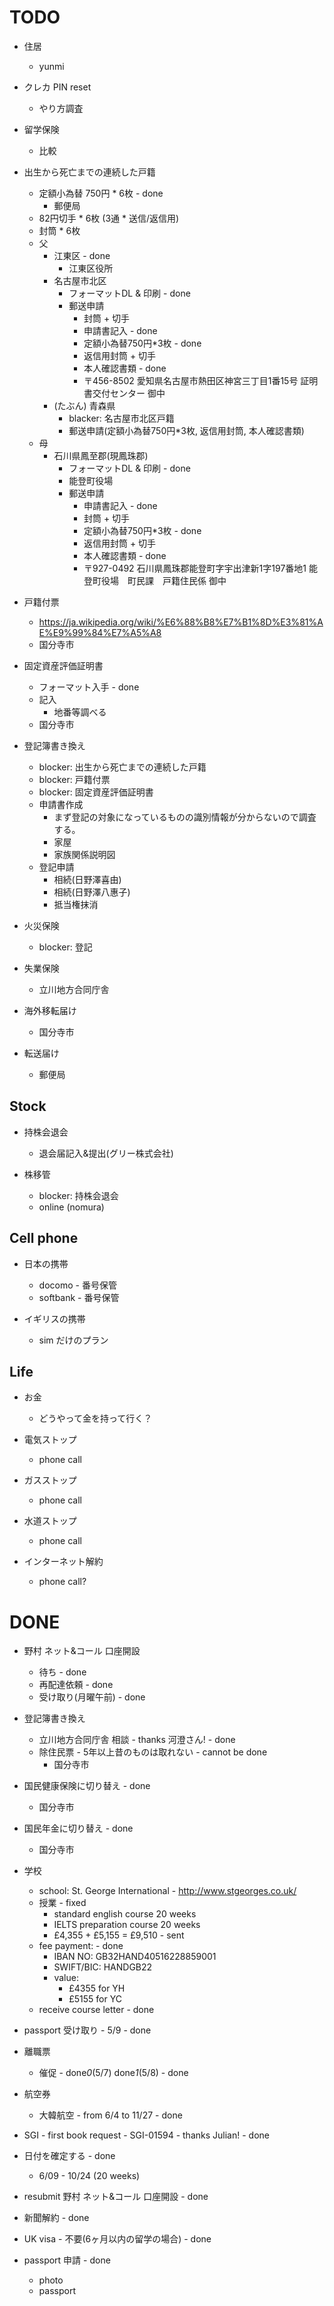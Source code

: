 # TODO

- 住居
  - yunmi

- クレカ PIN reset
  - やり方調査

- 留学保険
  - 比較

- 出生から死亡までの連続した戸籍
  - 定額小為替 750円 * 6枚 - done
    - 郵便局
  - 82円切手 * 6枚 (3通 * 送信/返信用)
  - 封筒 * 6枚
  - 父
    - 江東区 - done
      - 江東区役所
    - 名古屋市北区
      - フォーマットDL & 印刷 - done
      - 郵送申請
        - 封筒 + 切手
        - 申請書記入 - done
        - 定額小為替750円*3枚 - done
        - 返信用封筒 + 切手
        - 本人確認書類 - done
        - 〒456-8502
          愛知県名古屋市熱田区神宮三丁目1番15号
          証明書交付センター 御中
    - (たぶん) 青森県
      - blacker: 名古屋市北区戸籍
      - 郵送申請(定額小為替750円*3枚, 返信用封筒, 本人確認書類)
  - 母
    - 石川県鳳至郡(現鳳珠郡)
      - フォーマットDL & 印刷 - done
      - 能登町役場
      - 郵送申請
        - 申請書記入 - done
        - 封筒 + 切手
        - 定額小為替750円*3枚 - done
        - 返信用封筒 + 切手
        - 本人確認書類 - done
        - 〒927-0492
          石川県鳳珠郡能登町字宇出津新1字197番地1
          能登町役場　町民課　戸籍住民係 御中

- 戸籍付票
  - https://ja.wikipedia.org/wiki/%E6%88%B8%E7%B1%8D%E3%81%AE%E9%99%84%E7%A5%A8
  - 国分寺市


- 固定資産評価証明書
  - フォーマット入手 - done
  - 記入
    - 地番等調べる
  - 国分寺市


- 登記簿書き換え
  - blocker: 出生から死亡までの連続した戸籍
  - blocker: 戸籍付票
  - blocker: 固定資産評価証明書
  - 申請書作成
    - まず登記の対象になっているものの識別情報が分からないので調査する。
    - 家屋
    - 家族関係説明図
  - 登記申請
    - 相続(日野澤喜由)
    - 相続(日野澤八惠子)
    - 抵当権抹消

- 火災保険
  - blocker: 登記

- 失業保険
  - 立川地方合同庁舎

- 海外移転届け
  - 国分寺市

- 転送届け
  - 郵便局

## Stock

- 持株会退会
  - 退会届記入&提出(グリー株式会社)

- 株移管
  - blocker: 持株会退会
  - online (nomura)

## Cell phone

- 日本の携帯
  - docomo - 番号保管
  - softbank - 番号保管

- イギリスの携帯
  - sim だけのプラン

## Life

- お金
  - どうやって金を持って行く？

- 電気ストップ
  - phone call

- ガスストップ
  - phone call

- 水道ストップ
  - phone call

- インターネット解約
  - phone call?


# DONE

- 野村 ネット&コール 口座開設
  - 待ち - done
  - 再配達依頼 - done
  - 受け取り(月曜午前) - done

- 登記簿書き換え
  - 立川地方合同庁舎 相談 - thanks 河澄さん! - done
  - 除住民票 - 5年以上昔のものは取れない - cannot be done
    - 国分寺市

- 国民健康保険に切り替え - done
  - 国分寺市

- 国民年金に切り替え - done
  - 国分寺市

- 学校
  - school: St. George International - http://www.stgeorges.co.uk/
  - 授業 - fixed
      - standard english course 20 weeks
      - IELTS preparation course 20 weeks
      - £4,355 + £5,155 = £9,510 - sent
  - fee payment: - done
    - IBAN NO: GB32HAND40516228859001
    - SWIFT/BIC: HANDGB22
    - value:
      - £4355 for YH
      - £5155 for YC
  - receive course letter - done

- passport 受け取り - 5/9 - done

- 離職票
  - 催促 - done*0*(5/7) done*1*(5/8) - done

- 航空券
  - 大韓航空 - from 6/4 to 11/27 - done

- SGI - first book request - SGI-01594 - thanks Julian! - done
- 日付を確定する - done
  - 6/09 - 10/24 (20 weeks)

- resubmit 野村 ネット&コール 口座開設 - done

- 新聞解約 - done

- UK visa - 不要(6ヶ月以内の留学の場合) - done

- passport 申請 - done
  - photo
  - passport
